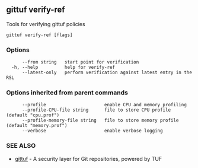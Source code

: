 ## gittuf verify-ref

Tools for verifying gittuf policies

```
gittuf verify-ref [flags]
```

### Options

```
      --from string   start point for verification
  -h, --help          help for verify-ref
      --latest-only   perform verification against latest entry in the RSL
```

### Options inherited from parent commands

```
      --profile                      enable CPU and memory profiling
      --profile-CPU-file string      file to store CPU profile (default "cpu.prof")
      --profile-memory-file string   file to store memory profile (default "memory.prof")
      --verbose                      enable verbose logging
```

### SEE ALSO

* [gittuf](gittuf.md)	 - A security layer for Git repositories, powered by TUF

